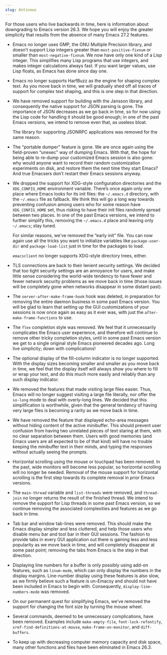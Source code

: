 ```yaml
---
slug: Antinews
---
```


For those users who live backwards in time, here is information about downgrading to Emacs version 26.3. We hope you will enjoy the greater simplicity that results from the absence of many Emacs 27.2<!-- /@w --> features.

*   Emacs no longer uses GMP, the GNU Multiple Precision library, and doesn’t support Lisp integers greater than `most-positive-fixnum` or smaller than `most-negative-fixnum`. We now have only one kind of a Lisp integer. This simplifies many Lisp programs that use integers, and makes integer calculations always fast. If you want larger values, use Lisp floats, as Emacs has done since day one.

*   Emacs no longer supports HarfBuzz as the engine for shaping complex text. As you move back in time, we will gradually shed off all traces of support for complex text shaping, and this is one step in that direction.

*   We have removed support for building with the Jansson library, and consequently the native support for JSON parsing is gone. The importance of JSON decreases as we go back in time, so for now using the Lisp code for handling it should be good enough; in one of the past Emacs versions, we intend to remove even that, as useless bloat.

    The library for supporting JSONRPC applications was removed for the same reason.

*   The “portable dumper" feature is gone. We are once again using the field-proven “unexec" way of dumping Emacs. With that, the hope for being able to re-dump your customized Emacs session is also gone: why would anyone want to record their random customization experiments on disk, and restore them the next time they start Emacs? And true Emacsers don’t restart their Emacs sessions anyway.

*   We dropped the support for XDG-style configuration directories and the `XDG_CONFIG_HOME` environment variable. There’s once again only one place where Emacs looks for its init files: the `~/.emacs.d` directory, with the `~/.emacs` file as fallback. We think this will go a long way towards preventing confusion among users who for some reason have `XDG_CONFIG_HOME` set, thus risking to have their init files randomly spread between two places. In one of the past Emacs versions, we intend to further simplify this, removing the `~/.emacs.d` place and leaving only `~/.emacs`; stay tuned.

    For similar reasons, we’ve removed the “early init" file. You can now again use all the tricks you want to initialize variables like `package-user-dir` and `package-load-list` just in time for the packages to load.

    `emacsclient` no longer supports XDG-style directory trees, either.

*   TLS connections are back to their lenient security settings. We decided that too tight security settings are an annoyance for users, and make little sense considering the world-wide tendency to have fewer and fewer network security problems as we move back in time (those issues will be completely gone when networks disappear in some distant past).

*   The `server-after-make-frame-hook` hook was deleted, in preparation for removing the entire daemon business in some past Emacs version. You will be glad to learn that setting up the GUI customizations of your sessions is now once again as easy as it ever was, with just the `after-make-frame-functions` to use.

*   The `flex` completion style was removed. We feel that it unnecessarily complicates the Emacs user experience, and therefore will continue to remove other tricky completion styles, until in some past Emacs version we get to a single original style Emacs pioneered decades ago. Long live simplicity; down with complications!

*   The optional display of the fill-column indicator is no longer supported. With the display sizes becoming smaller and smaller as you move back in time, we feel that the display itself will always show you where to fill or wrap your text, and do this much more easily and reliably than any such display indicator.

*   We removed the features that made visiting large files easier. Thus, Emacs will no longer suggest visiting a large file literally, nor offer the `so-long` mode to deal with overly-long lines. We decided that this simplification is worthwhile, given that the general tendency of having very large files is becoming a rarity as we move back in time.

*   We have removed the feature that displayed echo-area messages without hiding content of the active minibuffer. This should prevent user confusion from having two unrelated pieces of text staring at them, with no clear separation between them. Users with good memories (and Emacs users are all expected to be of that kind) will have no trouble keeping the minibuffer text in their minds, and typing the responses without actually seeing the prompts.

*   Horizontal scrolling using the mouse or touchpad has been removed. In the past, wide monitors will become less popular, so horizontal scrolling will no longer be needed. Removal of the mouse support for horizontal scrolling is the first step towards its complete removal in prior Emacs versions.

*   The `main-thread` variable and `list-threads` were removed, and `thread-join` no longer returns the result of the finished thread. We intend to remove the support for Lisp threads in some past Emacs version, so we continue removing the associated complexities and features as we go back in time.

*   Tab bar and window tab-lines were removed. This should make the Emacs display simpler and less cluttered, and help those users who disable menu bar and tool bar in their GUI sessions. The fashion to provide tabs in every GUI application out there is gaining less and less popularity as we move back in time, and will completely disappear at some past point; removing the tabs from Emacs is the step in that direction.

*   Displaying line numbers for a buffer is only possibly using add-on features, such as `linum-mode`, which can only display the numbers in the display margins. Line-number display using these features is also slow, as we firmly believe such a feature is un-Emacsy and should not have been included in Emacs to begin with. Consequently, `display-line-numbers-mode` was removed.

*   On our permanent quest for simplifying Emacs, we’ve removed the support for changing the font size by turning the mouse wheel.

*   Several commands, deemed to be unnecessary complications, have been removed. Examples include `make-empty-file`, `font-lock-refontify`, `xref-find-definitions-at-mouse`, `make-frame-on-monitor`, and `diff-buffers`.

*   To keep up with decreasing computer memory capacity and disk space, many other functions and files have been eliminated in Emacs 26.3.
